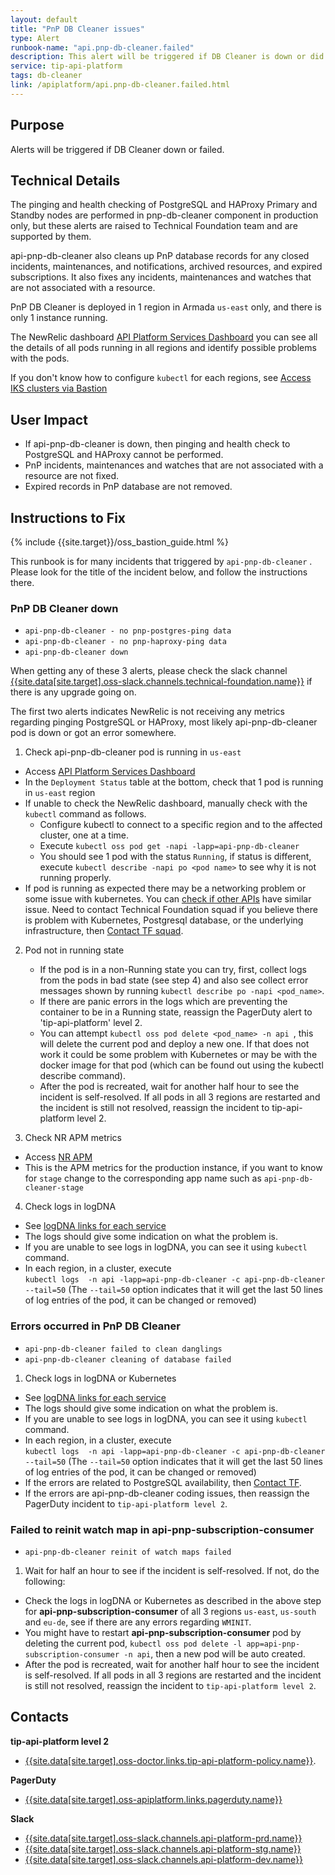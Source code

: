 ```yaml
---
layout: default
title: "PnP DB Cleaner issues"
type: Alert
runbook-name: "api.pnp-db-cleaner.failed"
description: This alert will be triggered if DB Cleaner is down or did not work properly.
service: tip-api-platform
tags: db-cleaner
link: /apiplatform/api.pnp-db-cleaner.failed.html
---
```


## Purpose
Alerts will be triggered if DB Cleaner down or failed.

## Technical Details
The pinging and health checking of PostgreSQL and HAProxy Primary and Standby nodes are performed in pnp-db-cleaner component in production only, but these alerts are raised to Technical Foundation team and are supported by them.

api-pnp-db-cleaner also cleans up PnP database records for any closed incidents, maintenances, and notifications, archived resources, and expired subscriptions.
It also fixes any incidents, maintenances and watches that are not associated with a resource.

PnP DB Cleaner is deployed in 1 region in Armada `us-east` only, and there is only 1 instance running.

The NewRelic dashboard [API Platform Services Dashboard]({{site.data[site.target].oss-apiplatform.links.new-relic-insight.link}}/accounts/1926897/dashboards/572530?filters=%255B%257B%2522key%2522%253A%2522deploymentName%2522%252C%2522value%2522%253A%2522api-pnp-db-cleaner%2522%257D%255D) you can see all the details of all pods running in all regions and identify possible problems with the pods.

If you don't know how to configure `kubectl` for each regions, see [Access IKS clusters via Bastion](https://github.ibm.com/cloud-sre/ToolsPlatform/wiki/OSS-Bastion-User-Guide---Account-Migration#a1-2)

## User Impact
- If api-pnp-db-cleaner is down, then pinging and health check to PostgreSQL and HAProxy cannot be performed.
- PnP incidents, maintenances and watches that are not associated with a resource are not fixed.
- Expired records in PnP database are not removed.

## Instructions to Fix

{% include {{site.target}}/oss_bastion_guide.html %}



This runbook is for many incidents that triggered by `api-pnp-db-cleaner` . Please look for the title of the incident below, and follow the instructions there.

### PnP DB Cleaner down

   - `api-pnp-db-cleaner - no pnp-postgres-ping data`
   - `api-pnp-db-cleaner - no pnp-haproxy-ping data`
   - `api-pnp-db-cleaner down`

   When getting any of these 3 alerts, please check the slack channel [{{site.data[site.target].oss-slack.channels.technical-foundation.name}}]({{site.data[site.target].oss-slack.channels.technical-foundation.link}}) if there is any upgrade going on.  

   The first two alerts indicates NewRelic is not receiving any metrics regarding pinging PostgreSQL or HAProxy, most likely api-pnp-db-cleaner pod is down or got an error somewhere.

1. Check api-pnp-db-cleaner pod is running in `us-east`
  - Access [API Platform Services Dashboard]({{site.data[site.target].oss-apiplatform.links.new-relic-insight.link}}/accounts/1926897/dashboards/572530?filters=%255B%257B%2522key%2522%253A%2522deploymentName%2522%252C%2522value%2522%253A%2522api-pnp-db-cleaner%2522%257D%255D)
  - In the `Deployment Status` table at the bottom, check that 1 pod is running in `us-east` region
  - If unable to check the NewRelic dashboard, manually check with the `kubectl` command as follows.
    - Configure kubectl to connect to a specific region and to the affected cluster, one at a time.
    - Execute `kubectl oss pod get -napi -lapp=api-pnp-db-cleaner`
    - You should see 1 pod with the status `Running`, if status is different, execute `kubectl describe -napi po <pod name>` to see why it is not running properly.
  - If pod is running as expected there may be a networking problem or some issue with kubernetes. You can [check if other APIs]({{site.baseurl}}/docs/runbooks/apiplatform/How_To/APIs_PnP_Healthz_Paths.html) have similar issue. Need to contact Technical Foundation squad if you believe there is problem with Kubernetes, Postgresql database, or the underlying infrastructure, then [Contact TF squad]({{site.baseurl}}/docs/runbooks/apiplatform/ibm/Contact_Technical_Foundation.html).

2. Pod not in running state
   - If the pod is in a non-Running state you can try, first, collect logs from the pods in bad state (see step 4) and also see collect error messages shown by running `kubectl describe po -napi <pod_name>`.
   - If there are panic errors in the logs which are preventing the container to be in a Running state, reassign the PagerDuty alert to 'tip-api-platform' level 2.
   - You can attempt `kubectl oss pod delete <pod_name> -n api `, this will delete the current pod and deploy a new one. If that does not work it could be some problem with Kubernetes or may be with the docker image for that pod (which can be found out using the kubectl describe command).
   - After the pod is recreated, wait for another half hour to see the incident is self-resolved. If all pods in all 3 regions are restarted and the incident is still not resolved, reassign the incident to tip-api-platform level 2.

3. Check NR APM metrics
  - Access [NR APM]({{site.data[site.target].oss-apiplatform.links.new-relic.link}}/accounts/1926897/applications/167237636)
  - This is the APM metrics for the production instance, if you want to know for `stage` change to the corresponding app name such as `api-pnp-db-cleaner-stage`  

4. Check logs in logDNA
  - See [logDNA links for each service]({{site.baseurl}}/docs/runbooks/apiplatform/ibm/PNP_logDNA_links.html)
  - The logs should give some indication on what the problem is.
  - If you are unable to see logs in logDNA, you can see it using `kubectl` command.
  - In each region, in a cluster, execute  
    `kubectl logs  -n api -lapp=api-pnp-db-cleaner -c api-pnp-db-cleaner --tail=50`
    (The `--tail=50` option indicates that it will get the last 50 lines of log entries of the pod, it can be changed or removed)


### Errors occurred in PnP DB Cleaner

   - `api-pnp-db-cleaner failed to clean danglings`
   - `api-pnp-db-cleaner cleaning of database failed`

1. Check logs in logDNA or Kubernetes  
  - See [logDNA links for each service]({{site.baseurl}}/docs/runbooks/apiplatform/ibm/PNP_logDNA_links.html)
  - The logs should give some indication on what the problem is.
  - If you are unable to see logs in logDNA, you can see it using `kubectl` command.
  - In each region, in a cluster, execute  
    `kubectl logs  -n api -lapp=api-pnp-db-cleaner -c api-pnp-db-cleaner --tail=50`
    (The `--tail=50` option indicates that it will get the last 50 lines of log entries of the pod, it can be changed or removed)
  - If the errors are related to PostgreSQL availability, then [Contact TF]({{site.baseurl}}/docs/runbooks/apiplatform/ibm/Contact_Technical_Foundation.html).
  - If the errors are api-pnp-db-cleaner coding issues, then reassign the PagerDuty incident to `tip-api-platform level 2`.

### Failed to reinit watch map in api-pnp-subscription-consumer

   - `api-pnp-db-cleaner reinit of watch maps failed`

1. Wait for half an hour to see if the incident is self-resolved. If not, do the following:
  - Check the logs in logDNA or Kubernetes as described in the above step for **api-pnp-subscription-consumer** of all 3 regions `us-east`, `us-south` and `eu-de`, see if there are any errors regarding `WMINIT`.
  - You might have to restart **api-pnp-subscription-consumer** pod by deleting the current pod, `kubectl oss pod delete -l app=api-pnp-subscription-consumer -n api`, then a new pod will be auto created.
  - After the pod is recreated, wait for another half hour to see the incident is self-resolved. If all pods in all 3 regions are restarted and the incident is still not resolved, reassign the incident to `tip-api-platform level 2`.

## Contacts
**tip-api-platform level 2**
* [{{site.data[site.target].oss-doctor.links.tip-api-platform-policy.name}}]({{site.data[site.target].oss-doctor.links.tip-api-platform-policy.link}}).

**PagerDuty**
* [{{site.data[site.target].oss-apiplatform.links.pagerduty.name}}]({{site.data[site.target].oss-apiplatform.links.pagerduty.link}})

**Slack**
* [{{site.data[site.target].oss-slack.channels.api-platform-prd.name}}]({{site.data[site.target].oss-slack.channels.api-platform-prd.link}})  
* [{{site.data[site.target].oss-slack.channels.api-platform-stg.name}}]({{site.data[site.target].oss-slack.channels.api-platform-stg.link}})  
* [{{site.data[site.target].oss-slack.channels.api-platform-dev.name}}]({{site.data[site.target].oss-slack.channels.api-platform-dev.link}})  
